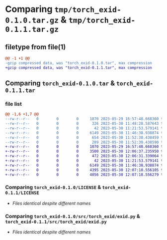 # Comparing `tmp/torch_exid-0.1.0.tar.gz` & `tmp/torch_exid-0.1.1.tar.gz`

## filetype from file(1)

```diff
@@ -1 +1 @@
-gzip compressed data, was "torch_exid-0.1.0.tar", max compression
+gzip compressed data, was "torch_exid-0.1.1.tar", max compression
```

## Comparing `torch_exid-0.1.0.tar` & `torch_exid-0.1.1.tar`

### file list

```diff
@@ -1,6 +1,7 @@
--rw-r--r--   0        0        0     1070 2023-05-29 16:57:48.668360 torch_exid-0.1.0/LICENSE
--rw-r--r--   0        0        0      326 2023-05-30 11:48:28.587643 torch_exid-0.1.0/pyproject.toml
--rw-r--r--   0        0        0       42 2023-05-30 11:21:53.579141 torch_exid-0.1.0/src/torch_exid/__init__.py
--rw-r--r--   0        0        0     6149 2023-05-30 11:46:38.938874 torch_exid-0.1.0/src/torch_exid/exid.py
--rw-r--r--   0        0        0      654 2023-05-30 11:52:30.438459 torch_exid-0.1.0/setup.py
--rw-r--r--   0        0        0      289 2023-05-30 11:52:30.438590 torch_exid-0.1.0/PKG-INFO
+-rw-r--r--   0        0        0     1070 2023-05-29 16:57:48.668360 torch_exid-0.1.1/LICENSE
+-rw-r--r--   0        0        0     3500 2023-05-30 12:06:37.235950 torch_exid-0.1.1/README.md
+-rw-r--r--   0        0        0      472 2023-05-30 12:06:31.339064 torch_exid-0.1.1/pyproject.toml
+-rw-r--r--   0        0        0       42 2023-05-30 11:21:53.579141 torch_exid-0.1.1/src/torch_exid/__init__.py
+-rw-r--r--   0        0        0     6149 2023-05-30 11:46:38.938874 torch_exid-0.1.1/src/torch_exid/exid.py
+-rw-r--r--   0        0        0     4395 2023-05-30 12:07:18.556105 torch_exid-0.1.1/setup.py
+-rw-r--r--   0        0        0     4056 2023-05-30 12:07:18.556279 torch_exid-0.1.1/PKG-INFO
```

### Comparing `torch_exid-0.1.0/LICENSE` & `torch_exid-0.1.1/LICENSE`

 * *Files identical despite different names*

### Comparing `torch_exid-0.1.0/src/torch_exid/exid.py` & `torch_exid-0.1.1/src/torch_exid/exid.py`

 * *Files identical despite different names*

